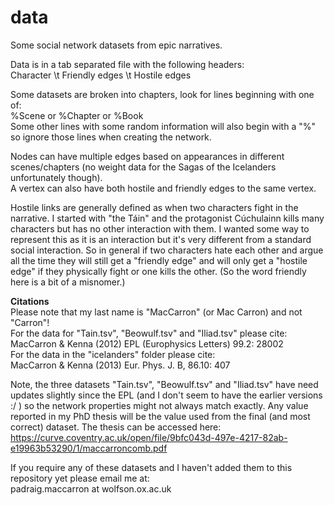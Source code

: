 # data

Some social network datasets from  epic narratives.

Data is in a tab separated file with the following headers: <br />
Character \t Friendly edges \t Hostile edges

Some datasets are broken into chapters, look for lines beginning with one of:<br />
%Scene or %Chapter or %Book<br />
Some other lines with some random information will also begin with a "%" so ignore those lines when creating the network.

Nodes can have multiple edges based on appearances in different scenes/chapters (no weight data for the Sagas of the Icelanders unfortunately though). <br />
A vertex can also have both hostile and friendly edges to the same vertex. <br/>

Hostile links are generally defined as when two characters fight in the narrative. I started with "the Táin" and the protagonist Cúchulainn kills many characters but has no other interaction with them. I wanted some way to represent this as it is an interaction but it's very different from a standard social interaction. So in general if two characters hate each other and argue all the time they will still get a "friendly edge" and will only get a "hostile edge" if they physically fight or one kills the other. (So the word friendly here is a bit of a misnomer.)


**Citations**<br />
Please note that my last name is "MacCarron" (or Mac Carron) and not "Carron"!<br />
For the data for "Tain.tsv", "Beowulf.tsv" and "Iliad.tsv" please cite:<br />
MacCarron & Kenna (2012) EPL (Europhysics Letters) 99.2: 28002<br />
For the data in the "icelanders" folder please cite:<br />
MacCarron & Kenna (2013) Eur. Phys. J. B, 86.10: 407<br />


Note, the three datasets "Tain.tsv", "Beowulf.tsv" and "Iliad.tsv" have need updates slightly since the EPL (and I don't seem to have the earlier versions :/ ) so the network properties might not always match exactly. Any value reported in my PhD thesis will be the value used from the final (and most correct) dataset. The thesis can be accessed here:<br />
https://curve.coventry.ac.uk/open/file/9bfc043d-497e-4217-82ab-e19963b53290/1/maccarroncomb.pdf


If you require any of these datasets and I haven't added them to this repository yet please email me at:<br />
padraig.maccarron at wolfson.ox.ac.uk
